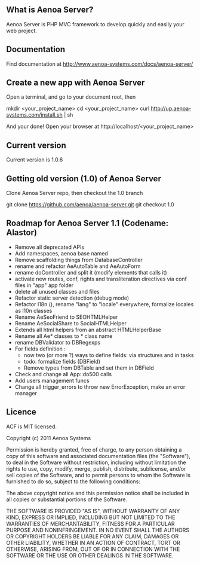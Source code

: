 ## What is Aenoa Server?

Aenoa Server is PHP MVC framework to develop quickly and easily your web project.

## Documentation

Find documentation at http://www.aenoa-systems.com/docs/aenoa-server/

## Create a new app with Aenoa Server

Open a terminal, and go to your document root, then

 mkdir <your_project_name>
 cd <your_project_name>
 curl http://up.aenoa-systems.com/install.sh | sh

And your done! Open your browser at http://localhost/<your_project_name>

## Current version

Current version is 1.0.6

## Getting old version (1.0) of Aenoa Server

Clone Aenoa Server repo, then checkout the 1.0 branch

 git clone https://github.com/aenoa/aenoa-server.git
 git checkout 1.0

## Roadmap for Aenoa Server 1.1 (Codename: Alastor)

- Remove all deprecated APIs
- Add namespaces, aenoa base named
- Remove scaffolding things from DatabaseController
- rename and refactor AeAutoTable and AeAutoForm
- rename doController and split it (modify elements that calls it)
- activate new routes, conf, rights and transliteration directives via conf files in "app" app folder
- delete all unused classes and files
- Refactor static server detection (debug mode)
- Refactor I18n (), rename "lang" to "locale" everywhere, formalize locales as l10n classes
- Rename AeSeoFriend to SEOHTMLHelper
- Rename AeSocialShare to SocialHTMLHelper
- Extends all html helpers from an abstract HTMLHelperBase
- Rename all Ae* classes to * class name
- rename DBValidator to DBRegexps
- For fields definition :
	- now two (or more ?) ways to define fields: via structures and in tasks
	- todo: formalize fields (DBField)
	- Remove types from DBTable and set them in DBField
- Check and change all App::do500 calls
- Add users management funcs
- Change all trigger_errors to throw new ErrorException, make an error manager

## Licence

ACF is MIT licensed.

Copyright (c) 2011 Aenoa Systems

Permission is hereby granted, free of charge, to any person obtaining a copy of this software and associated documentation files (the "Software"),
to deal in the Software without restriction, including without limitation the rights to use, copy, modify, merge, publish, distribute, sublicense,
and/or sell copies of the Software, and to permit persons to whom the Software is furnished to do so, subject to the following conditions:

The above copyright notice and this permission notice shall be included in all copies or substantial portions of the Software.

THE SOFTWARE IS PROVIDED "AS IS", WITHOUT WARRANTY OF ANY KIND, EXPRESS OR IMPLIED, INCLUDING BUT NOT LIMITED TO THE WARRANTIES OF MERCHANTABILITY,
FITNESS FOR A PARTICULAR PURPOSE AND NONINFRINGEMENT. IN NO EVENT SHALL THE AUTHORS OR COPYRIGHT HOLDERS BE LIABLE FOR ANY CLAIM, DAMAGES OR OTHER
LIABILITY, WHETHER IN AN ACTION OF CONTRACT, TORT OR OTHERWISE, ARISING FROM, OUT OF OR IN CONNECTION WITH THE SOFTWARE OR THE USE OR OTHER DEALINGS
IN THE SOFTWARE.